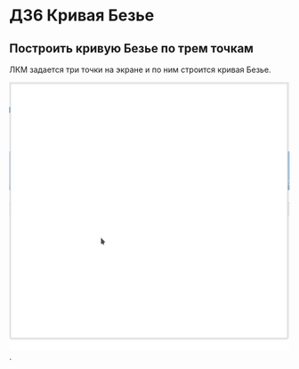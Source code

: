 # ДЗ6 Кривая Безье
## Построить кривую Безье по трем точкам
ЛКМ задается три точки на экране и по ним строится кривая Безье.

![Alt text](Data/LR6.gif).
